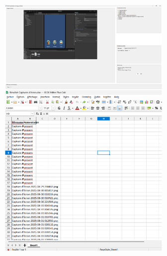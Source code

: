 ![Aperçu de l'application tkinter](Ihm_classification_image.png)
![Aperçu fichier excel](rendu_excel_apres_classification.png)